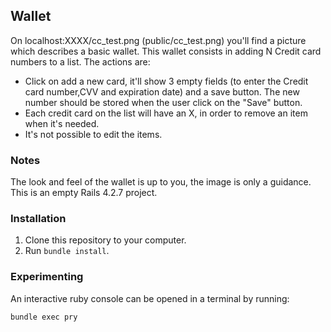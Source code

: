 ## Wallet
On localhost:XXXX/cc_test.png (public/cc_test.png) you'll find a picture which describes a basic wallet. This wallet consists in adding N Credit card numbers to a list. 
The actions are:
- Click on add a new card, it'll show 3 empty fields (to enter the Credit card number,CVV and expiration date) and a save button. The new number should be stored when the user click on the "Save" button.
- Each credit card on the list will have an X, in order to remove an item when it's needed.
- It's not possible to edit the items. 

### Notes
The look and feel of the wallet is up to you, the image is only a guidance. 
This is an empty Rails 4.2.7 project. 

### Installation
1. Clone this repository to your computer.
2. Run ```bundle install```.

### Experimenting
An interactive ruby console can be opened in a terminal by running:

    bundle exec pry